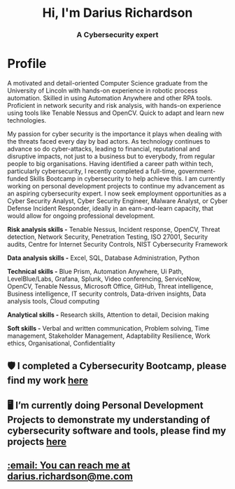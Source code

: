 <h1 align="center">Hi, I'm Darius Richardson</h1>
<h3 align="center">A Cybersecurity expert</h3>
<h1>Profile</h1>
<p>A motivated and detail-oriented Computer Science graduate from the University of Lincoln with hands-on experience in robotic process automation. Skilled in using Automation Anywhere and other RPA tools. Proficient in network security and risk analysis, with hands-on experience using tools like Tenable Nessus and OpenCV. Quick to adapt and learn new technologies.</p></p>

<p></p>My passion for cyber security is the importance it plays when dealing with the threats faced every day by bad actors. As technology continues to advance so do cyber-attacks, leading to financial, reputational and disruptive impacts, not just to a business but to everybody, from regular people to big organisations. Having identified a career path within tech, particularly cybersecurity, I recently completed a full-time, government-funded Skills Bootcamp in cybersecurity to help achieve this. I am currently working on personal development projects to continue my advancement as an aspiring cybersecurity expert. I now seek employment opportunities as a Cyber Security Analyst, Cyber Security Engineer, Malware Analyst, or Cyber Defense Incident Responder, ideally in an earn-and-learn capacity, that would allow for ongoing professional development.</p>

<p><b>Risk analysis skills -</b> Tenable Nessus, Incident response, OpenCV, Threat detection, Network Security,
Penetration Testing, ISO 27001, Security audits, Centre for Internet Security Controls,
NIST Cybersecurity Framework</p>
<p></p><b>Data analysis skills -</b> Excel, SQL, Database Administration, Python</p>
<p><b>Technical skills -</b> Blue Prism, Automation Anywhere, Ui Path, LevelBlue/Labs, Grafana, Splunk, Video
conferencing, ServiceNow, OpenCV, Tenable Nessus, Microsoft Office, GitHub, Threat intelligence,
Business intelligence, IT security controls, Data-driven insights, Data analysis tools, Cloud computing</p>
<p></p><b>Analytical skills -</b> Research skills, Attention to detail, Decision making</p>
<p></p><b>Soft skills -</b> Verbal and written communication, Problem solving, Time management, Stakeholder
Management, Adaptability Resilience, Work ethics, Organisational, Confidentiality</p>


<h2>🛡️ I completed a Cybersecurity Bootcamp, please find my work <a href="https://github.com/dariusrichardson55/CyberSecurity-Bootcamp" target="blank">here</h2></a>

<h2>🖥️ I’m currently doing Personal Development Projects to demonstrate my understanding of cybersecurity software and tools, please find my projects <a href="https://github.com/dariusrichardson55/Personal-Development-Projects" target="blank">here</h2>

<h2>:email: You can reach me at darius.richardson@me.com</h2>
